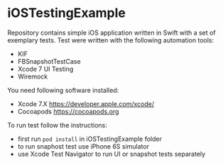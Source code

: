 # iOSTestingExample

Repository contains simple iOS application written in Swift with a set of exemplary tests. Test were written with the following automation tools:
- KIF
- FBSnapshotTestCase
- Xcode 7 UI Testing
- Wiremock

You need following software installed: 
- Xcode 7.X https://developer.apple.com/xcode/
- Cocoapods https://cocoapods.org

To run test follow the instructions:
- first run `pod install` in iOSTestingExample folder
- to run snaphost test use iPhone 6S simulator
- use Xcode Test Navigator to run UI or snapshot tests separately

